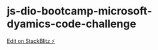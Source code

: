 # js-dio-bootcamp-microsoft-dyamics-code-challenge

[Edit on StackBlitz ⚡️](https://stackblitz.com/edit/js-fb2i5j)